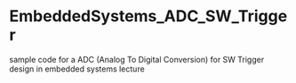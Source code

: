 EmbeddedSystems_ADC_SW_Trigger
==============================

sample code for a ADC (Analog To Digital Conversion) for SW Trigger design in embedded systems lecture
